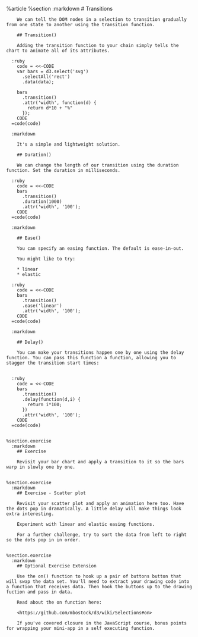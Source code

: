 %article
    %section
      :markdown
        # Transitions
  
        We can tell the DOM nodes in a selection to transition gradually from one state to another using the transition function.
  
        ## Transition()
  
        Adding the transition function to your chain simply tells the chart to animate all of its attributes.
  
      :ruby
        code = <<-CODE
        var bars = d3.select('svg')
          .selectAll('rect')
          .data(data);
  
        bars
          .transition()
          .attr('width', function(d) {
            return d*10 + "%"
          });
        CODE
      =code(code)
  
      :markdown
  
        It's a simple and lightweight solution.
  
        ## Duration()
  
        We can change the length of our transition using the duration function. Set the duration in milliseconds.
  
      :ruby
        code = <<-CODE
        bars
          .transition()
          .duration(1000)
          .attr('width', '100');
        CODE
      =code(code)
  
      :markdown
  
        ## Ease()
  
        You can specify an easing function. The default is ease-in-out.
  
        You might like to try:
  
        * linear
        * elastic
  
      :ruby
        code = <<-CODE
        bars
          .transition()
          .ease('linear')
          .attr('width', '100');
        CODE
      =code(code)
  
      :markdown
  
        ## Delay()
  
        You can make your transitions happen one by one using the delay function. You can pass this function a function, allowing you to stagger the transition start times:
  
  
      :ruby
        code = <<-CODE
        bars
          .transition()
          .delay(function(d,i) {
            return i*100;
          })
          .attr('width', '100');
        CODE
      =code(code)
  
  
    %section.exercise
      :markdown
        ## Exercise
  
        Revisit your bar chart and apply a transition to it so the bars warp in slowly one by one.
  
  
    %section.exercise
      :markdown
        ## Exercise - Scatter plot
  
        Revisit your scatter plot and apply an animation here too. Have the dots pop in dramatically. A little delay will make things look extra interesting.
  
        Experiment with linear and elastic easing functions.
  
        For a further challenge, try to sort the data from left to right so the dots pop in in order.
  
  
    %section.exercise
      :markdown
        ## Optional Exercise Extension
  
        Use the on() function to hook up a pair of buttons button that will swap the data set. You'll need to extract your drawing code into a function that receives data. Then hook the buttons up to the drawing fuction and pass in data.
  
        Read about the on function here:
  
        <https://github.com/mbostock/d3/wiki/Selections#on>
  
        If you've covered closure in the JavaScript course, bonus points for wrapping your mini-app in a self executing function.
  